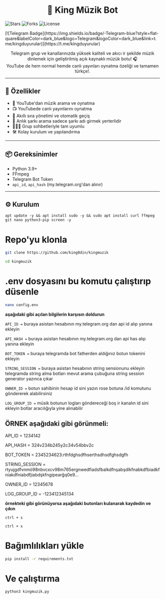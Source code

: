 <h1 align="center">🎵 King Müzik Bot</h1

<p align="center">
  <img src="https://img.shields.io/github/stars/king0din/kingmuzik?style=social" alt="Stars">
  <img src="https://img.shields.io/github/forks/king0din/kingmuzik?style=social" alt="Forks">
  <img src="https://img.shields.io/badge/license-GPLv3-blue.svg" alt="License">
</p>
 [![Telegram Badge](https://img.shields.io/badge/-Telegram-blue?style=flat-quare&labelColor=dark_blue&logo=Telegram&logoColor=dark_blue&link=t.me/kingduyurular)](https://t.me/kingduyurular)

<p align="center">
  Telegram grup ve kanallarınızda yüksek kaliteli ve akıcı ir şekilde müzik dinlemek için geliştirilmiş açık kaynaklı müzük botu! 🎧<br>
  YouTube de hem normal hemde canlı yayınları oynatma özeliği ve tamamen türkçe!.
</p>

---

## 🚀 Özellikler

- 🎵 YouTube'dan müzik arama ve oynatma
- 📺 YouTubede canlı yayınlarını oynatma
- 🧠 Akıllı sıra yönetimi ve otomatik geçiş
- 🔎 Anlık şarkı arama sadece şarkı adı girmek yerterlidir
- 🧑‍🤝‍🧑 Grup sohbetleriyle tam uyumlu
- 🛠️ Kolay kurulum ve yapılandırma

---

## 📦 Gereksinimler

- Python 3.9+
- FFmpeg
- Telegram Bot Token
- `api_id`, `api_hash` (my.telegram.org'dan alınır)

---

## ⚙️ Kurulum

``` bashh
apt update -y && apt install sudo -y && sudo apt install curl ffmpeg git nano python3-pip screen -y
```


# Repo'yu klonla
``` bash
git clone https://github.com/king0din/kingmuzik
```
``` bash
cd kingmuzik
```

# .env dosyasını bu komutu çalıştırıp düsenle
``` bash
nano config.env
```
**aşağıdaki gibi açılan bilgilerin karşısın doldurun**

`API_ID =` buraya asistan hesabının my.telegram.org dan api id alıp yanına ekleyin

`API_HASH =` buraya asistan hesabının my.telegram.org dan api has alıp yanına ekleyin

`BOT_TOKEN =` buraya telegramda bot fatherden aldığınız botun tokenini ekleyin

`STRING_SESSION =` buraya asistan hesabının string sensionunu ekleyin telegramda string alma botları mevut arama çubuğuna string session generator yazınca çıkar

`OWNER_ID =` botun sahibinin hesap id sini yazın rose botuna /id komutunu göndererek alabilirsiniz

`LOG_GROUP_ID =` müsik botunun logları göndereceği boş ir kanalın id sini ekleyin botlar aracılığıyla yine alınabilir

## ÖRNEK aşağıdaki gibi görünmeli:
API_ID = 1234142

API_HASH = 324v234b245y2c34v54bbv2c

BOT_TOKEN = 2345234623:rthfdghsdfhserthsdhsdfghsdgfh

STRING_SESSION = rtyujgdfvnmö98nbvcxcv98m765ergnwedfiadsfbalkdfnşabşdlkfnabkdfbiadkfniakdfniabdfjiabdşkfngipearğq0e9...

OWNER_ID = 12345678

LOG_GROUP_ID = -123412345134


**örnekteki gibi görünüyorsa aşağıdaki butonları kulanarak kaydedin ve çıkın**

```ctrl + s```


```ctrl + x```

# Bağımlılıkları yükle
```bash
pip install -r requirements.txt
```
# Ve çalıştırma
```bash
python3 kingmuzik.py
```
